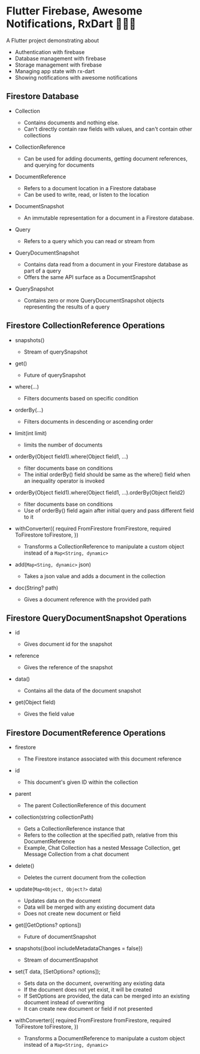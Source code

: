 # Flutter Firebase, Awesome Notifications, RxDart 🚀🚀🚀

A Flutter project demonstrating about
- Authentication with firebase
- Database management with firebase
- Storage management with firebase
- Managing app state with rx-dart
- Showing notifications with awesome notifications

## Firestore Database

- Collection

  - Contains documents and nothing else.
  - Can't directly contain raw fields with values, and can't contain other collections

- CollectionReference

  - Can be used for adding documents, getting document references, and querying for documents

- DocumentReference

  - Refers to a document location in a Firestore database
  - Can be used to write, read, or listen to the location

- DocumentSnapshot

  - An immutable representation for a document in a Firestore database.

- Query

  - Refers to a query which you can read or stream from

- QueryDocumentSnapshot

  - Contains data read from a document in your Firestore database as part of a query
  - Offers the same API surface as a DocumentSnapshot

- QuerySnapshot
  - Contains zero or more QueryDocumentSnapshot objects representing the results of a query

## Firestore CollectionReference Operations

- snapshots()

  - Stream of querySnapshot

- get()

  - Future of querySnapshot

- where(...)

  - Filters documents based on specific condition

- orderBy(...)

  - Filters documents in descending or ascending order

- limit(int limit)

  - limits the number of documents

- orderBy(Object field1).where(Object field1, ...)

  - filter documents base on conditions
  - The initial orderBy() field should be same as the where() field when an inequality operator is invoked

- orderBy(Object field1).where(Object field1, ...).orderBy(Object field2)

  - filter documents base on conditions
  - Use of orderBy() field again after initial query and pass different field to it

- withConverter<R>({
  required FromFirestore<R> fromFirestore,
  required ToFirestore<R> toFirestore,
  })

  - Transforms a CollectionReference to manipulate a custom object instead of a `Map<String, dynamic>`

- add(`Map<Sting, dynamic>` json)

  - Takes a json value and adds a document in the collection

- doc(String? path)
  - Gives a document reference with the provided path

## Firestore QueryDocumentSnapshot Operations

- id

  - Gives document id for the snapshot

- reference

  - Gives the reference of the snapshot

- data()

  - Contains all the data of the document snapshot

- get(Object field)
  - Gives the field value

## Firestore DocumentReference Operations

- firestore

  - The Firestore instance associated with this document reference

- id

  - This document's given ID within the collection

- parent

  - The parent CollectionReference of this document

- collection(string collectionPath)

  - Gets a CollectionReference instance that
  - Refers to the collection at the specified path, relative from this DocumentReference
  - Example, Chat Collection has a nested Message Collection, get Message Collection from a chat document

- delete()

  - Deletes the current document from the collection

- update(`Map<Object, Object?>` data)

  - Updates data on the document
  - Data will be merged with any existing document data
  - Does not create new document or field

- get([GetOptions? options])

  - Future of documentSnapshot

- snapshots({bool includeMetadataChanges = false})

  - Stream of documentSnapshot

- set(T data, [SetOptions? options]);

  - Sets data on the document, overwriting any existing data
  - If the document does not yet exist, it will be created
  - If SetOptions are provided, the data can be merged into an existing document instead of overwriting
  - It can create new document or field if not presented

- withConverter<R>({
  required FromFirestore<R> fromFirestore,
  required ToFirestore<R> toFirestore,
  })
  - Transforms a DocumentReference to manipulate a custom object instead of a `Map<String, dynamic>`
